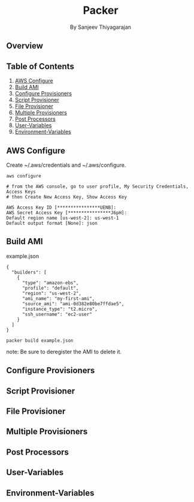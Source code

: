 <h1 align="center">
Packer</h1>
<p align="center">By Sanjeev Thiyagarajan</p>

## Overview

## Table of Contents

1. [AWS Configure](#aws-configure)
2. [Build AMI](#build-ami)
3. [Configure Provisioners](#configure-provisioners)
4. [Script Provisioner](#script-provisioner)
5. [File Provisioner](#file-provisioner)
6. [Multiple Provisioners](#multiple-provisioners)
7. [Post Processors](#post-processors)
8. [User-Variables](#user-variables)
9. [Environment-Variables](#environment-variables)

## AWS Configure

Create ~/.aws/credentials and ~/.aws/configure.

```
aws configure

# from the AWS console, go to user profile, My Security Credentials, Access Keys
# then Create New Access Key, Show Access Key

AWS Access Key ID [****************UENB]:
AWS Secret Access Key [****************J6pH]:
Default region name [us-west-2]: us-west-1
Default output format [None]: json
```

## Build AMI

example.json

```
{
  "builders": [
    {
      "type": "amazon-ebs",
      "profile": "default",
      "region": "us-west-2",
      "ami_name": "my-first-ami",
      "source_ami": "ami-0d382e80be7ffdae5",
      "instance_type": "t2.micro",
      "ssh_username": "ec2-user"
    }
  ]
}
```

```
packer build example.json
```

note: Be sure to deregister the AMI to delete it.

## Configure Provisioners

## Script Provisioner

## File Provisioner

## Multiple Provisioners

## Post Processors

## User-Variables

## Environment-Variables
